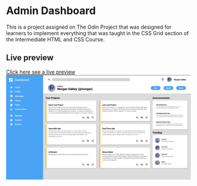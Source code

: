 # Admin Dashboard
This is a project assigned on The Odin Project that was designed for learners to implement everything that was taught in the CSS Grid section of the Intermediate HTML and CSS Course.

## Live preview
[Click here see a live preview ![Admin Dashboard preview](./images/dashboardpreview.png)](https://kennethespaldon.github.io/admin-dashboard/)